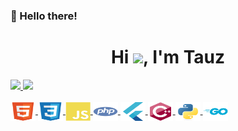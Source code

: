 ### 🖖 Hello there!
<h1 align="center">Hi <img src="https://raw.githubusercontent.com/MartinHeinz/MartinHeinz/master/wave.gif" width="30px">, I'm Tauz</h1>


<!--
- 🔭 I’m currently working on database
- 🌱 I’m currently learning Blockchain Dev
- 👯 I’m looking to collaborate on Bitcoin
- 💬 Ask me about DeFi
-->


 <div>
  <a href="https://github.com/httppedro">
  <img height="180em" src="https://github-readme-stats.vercel.app/api?username=httppedro&show_icons=true&theme=vue-dark&include_all_commits=true&count_private=true"/>
  <img height="180em" src="https://github-readme-stats.vercel.app/api/top-langs/?username=httppedro&layout=compact&langs_count=7&theme=vue-dark"/>
</div>
  <div style="display: inline_block"><br>
  <img align="center" alt="Pedro-HTML" height="30" width="40" src="https://raw.githubusercontent.com/devicons/devicon/master/icons/html5/html5-original.svg">
  <img align="center" alt="Pedro-CSS" height="30" width="40" src="https://raw.githubusercontent.com/devicons/devicon/master/icons/css3/css3-original.svg">
  <img align="center" alt="Pedro-Js" height="30" width="40" src="https://raw.githubusercontent.com/devicons/devicon/master/icons/javascript/javascript-plain.svg">
   <img align="center" alt="Pedro-go" height="30" width="40" src=https://github.com/devicons/devicon/blob/master/icons/php/php-plain.svg>
  <img align="center" alt="Pedro-flutter" height="30" width="40" src=https://github.com/devicons/devicon/blob/master/icons/flutter/flutter-original.svg>
  <img align="center" alt="Pedro-cplus" height="30" width="40" src=https://github.com/devicons/devicon/blob/master/icons/cplusplus/cplusplus-original.svg>
  <img align="center" alt="Pedro-Python" height="30" width="40" src="https://raw.githubusercontent.com/devicons/devicon/master/icons/python/python-original.svg">
  <img align="center" alt="Pedro-go" height="30" width="40" src=https://github.com/devicons/devicon/blob/master/icons/go/go-original-wordmark.svg>
 
  
  ##
  
  
